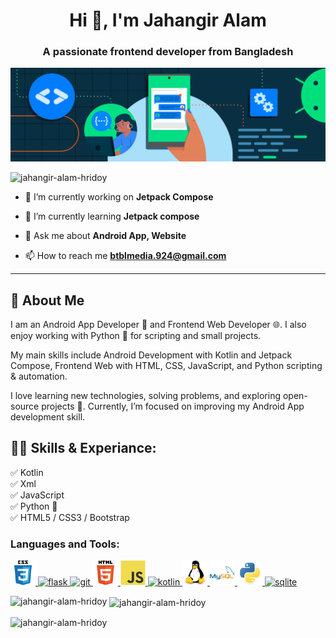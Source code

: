 <h1 align="center">Hi 👋, I'm Jahangir Alam</h1>
<h3 align="center">A passionate frontend developer from Bangladesh</h3>


[<img src='https://github.com/Jahangir-Alam-Hridoy/Jahangir-Alam-Hridoy/blob/main/image/Profile_Banner.png?raw=true' alt='Jahangir Alam'>](https://github.com/Jahangir-Alam-Hridoy/)


<p align="left"> <img src="https://komarev.com/ghpvc/?username=jahangir-alam-hridoy&label=Profile%20views&color=0e75b6&style=flat" alt="jahangir-alam-hridoy" /> </p>

- 🔭 I’m currently working on **Jetpack Compose**

- 🌱 I’m currently learning **Jetpack compose**

- 💬 Ask me about **Android App, Website**

- 📫 How to reach me **btblmedia.924@gmail.com**

---

## 💫 About Me

I am an Android App Developer 📱 and Frontend Web Developer 🌐. I also enjoy working with Python 🐍 for scripting and small projects.

My main skills include Android Development with Kotlin and Jetpack Compose, Frontend Web with HTML, CSS, JavaScript, and Python scripting & automation.

I love learning new technologies, solving problems, and exploring open-source projects 🚀. Currently, I’m focused on improving my Android App development skill.


## 👨‍💻 Skills & Experiance: 
✅ Kotlin <br>
✅ Xml <br>
✅ JavaScript <br>
✅ Python 🐍 <br>
✅ HTML5 / CSS3 / Bootstrap <br>

<p align="left">
</p>

<h3 align="left">Languages and Tools:</h3>
<p align="left"> <a href="https://www.w3schools.com/css/" target="_blank" rel="noreferrer"> <img src="https://raw.githubusercontent.com/devicons/devicon/master/icons/css3/css3-original-wordmark.svg" alt="css3" width="40" height="40"/> </a> <a href="https://flask.palletsprojects.com/" target="_blank" rel="noreferrer"> <img src="https://www.vectorlogo.zone/logos/pocoo_flask/pocoo_flask-icon.svg" alt="flask" width="40" height="40"/> </a> <a href="https://git-scm.com/" target="_blank" rel="noreferrer"> <img src="https://www.vectorlogo.zone/logos/git-scm/git-scm-icon.svg" alt="git" width="40" height="40"/> </a> <a href="https://www.w3.org/html/" target="_blank" rel="noreferrer"> <img src="https://raw.githubusercontent.com/devicons/devicon/master/icons/html5/html5-original-wordmark.svg" alt="html5" width="40" height="40"/> </a> <a href="https://developer.mozilla.org/en-US/docs/Web/JavaScript" target="_blank" rel="noreferrer"> <img src="https://raw.githubusercontent.com/devicons/devicon/master/icons/javascript/javascript-original.svg" alt="javascript" width="40" height="40"/> </a> <a href="https://kotlinlang.org" target="_blank" rel="noreferrer"> <img src="https://www.vectorlogo.zone/logos/kotlinlang/kotlinlang-icon.svg" alt="kotlin" width="40" height="40"/> </a> <a href="https://www.linux.org/" target="_blank" rel="noreferrer"> <img src="https://raw.githubusercontent.com/devicons/devicon/master/icons/linux/linux-original.svg" alt="linux" width="40" height="40"/> </a> <a href="https://www.mysql.com/" target="_blank" rel="noreferrer"> <img src="https://raw.githubusercontent.com/devicons/devicon/master/icons/mysql/mysql-original-wordmark.svg" alt="mysql" width="40" height="40"/> </a> <a href="https://www.python.org" target="_blank" rel="noreferrer"> <img src="https://raw.githubusercontent.com/devicons/devicon/master/icons/python/python-original.svg" alt="python" width="40" height="40"/> </a> <a href="https://www.sqlite.org/" target="_blank" rel="noreferrer"> <img src="https://www.vectorlogo.zone/logos/sqlite/sqlite-icon.svg" alt="sqlite" width="40" height="40"/> </a> </p>

<p><img align="left" src="https://github-readme-stats.vercel.app/api/top-langs?username=jahangir-alam-hridoy&show_icons=true&locale=en&layout=compact" alt="jahangir-alam-hridoy" /></p>

<p>&nbsp;<img align="center" src="https://github-readme-stats.vercel.app/api?username=jahangir-alam-hridoy&show_icons=true&locale=en" alt="jahangir-alam-hridoy" /></p>

<p><img align="center" src="https://github-readme-streak-stats.herokuapp.com/?user=jahangir-alam-hridoy&" alt="jahangir-alam-hridoy" /></p>
